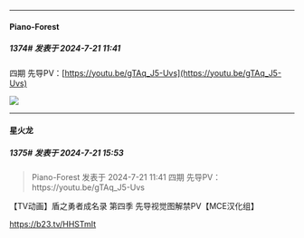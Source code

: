 ﻿
*****

####  Piano-Forest  
##### 1374#       发表于 2024-7-21 11:41

四期 先导PV：[https://youtu.be/gTAq_J5-Uvs](https://youtu.be/gTAq_J5-Uvs)

<img src="https://p.sda1.dev/18/e5aaecd40cb3777bccdaebc325b49837/20240721_113737.jpg" referrerpolicy="no-referrer">


*****

####  星火龙  
##### 1375#       发表于 2024-7-21 15:53

<blockquote>Piano-Forest 发表于 2024-7-21 11:41
四期 先导PV：https://youtu.be/gTAq_J5-Uvs</blockquote>
【TV动画】盾之勇者成名录 第四季 先导视觉图解禁PV【MCE汉化组】

https://b23.tv/HHSTmIt

